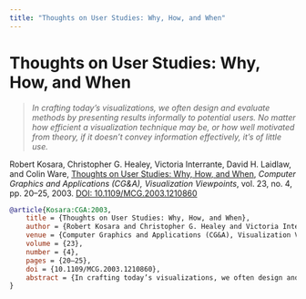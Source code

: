 ```yaml
---
title: "Thoughts on User Studies: Why, How, and When"
---
```


# Thoughts on User Studies: Why, How, and When

> _In crafting today’s visualizations, we often design and evaluate methods by presenting results informally to potential users. No matter how efficient a visualization technique may be, or how well motivated from theory, if it doesn’t convey information effectively, it’s of little use._

Robert Kosara, Christopher G. Healey, Victoria Interrante, David H. Laidlaw, and Colin Ware, <a href="https://media.eagereyes.org/papers/2003/Kosara-CGA-2003.pdf" target="_blank">Thoughts on User Studies: Why, How, and When</a>, _Computer Graphics and Applications (CG&A), Visualization Viewpoints_, vol. 23, no. 4, pp. 20–25, 2003. <a href="https://dx.doi.org/10.1109/MCG.2003.1210860" target="_new">DOI: 10.1109/MCG.2003.1210860</a>


```bibtex
@article{Kosara:CGA:2003,
	title = {Thoughts on User Studies: Why, How, and When},
	author = {Robert Kosara and Christopher G. Healey and Victoria Interrante and David H. Laidlaw and Colin Ware},
	venue = {Computer Graphics and Applications (CG&A), Visualization Viewpoints},
	volume = {23},
	number = {4},
	pages = {20–25},
	doi = {10.1109/MCG.2003.1210860},
	abstract = {In crafting today’s visualizations, we often design and evaluate methods by presenting results informally to potential users. No matter how efficient a visualization technique may be, or how well motivated from theory, if it doesn’t convey information effectively, it’s of little use.},
}
```


